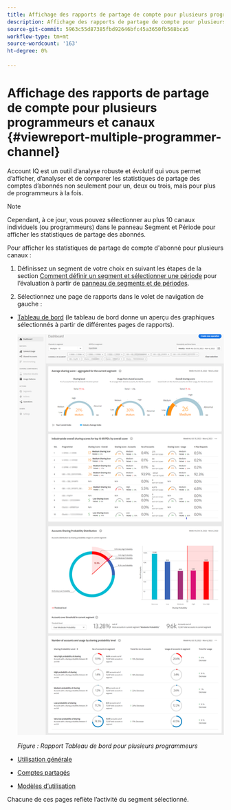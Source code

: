 ```yaml
---
title: Affichage des rapports de partage de compte pour plusieurs programmeurs et canaux
description: Affichage des rapports de partage de compte pour plusieurs programmeurs et canaux
source-git-commit: 5963c55d87385fbd92646bfc45a3650fb568bca5
workflow-type: tm+mt
source-wordcount: '163'
ht-degree: 0%

---
```


# Affichage des rapports de partage de compte pour plusieurs programmeurs et canaux {#viewreport-multiple-programmer-channel}

Account IQ est un outil d’analyse robuste et évolutif qui vous permet d’afficher, d’analyser et de comparer les statistiques de partage des comptes d’abonnés non seulement pour un, deux ou trois, mais pour plus de programmeurs à la fois.

>[!NOTE]
>
>Cependant, à ce jour, vous pouvez sélectionner au plus 10 canaux individuels (ou programmeurs) dans le panneau Segment et Période pour afficher les statistiques de partage des abonnés.

Pour afficher les statistiques de partage de compte d&#39;abonné pour plusieurs canaux :

1. Définissez un segment de votre choix en suivant les étapes de la section [Comment définir un segment et sélectionner une période](/help/AccountIQ/howto-select-segment-timeframe.md) pour l’évaluation à partir de [panneau de segments et de périodes](/help/AccountIQ/segments-timeframe.md).

1. Sélectionnez une page de rapports dans le volet de navigation de gauche :

* [Tableau de bord](/help/AccountIQ/dashboard.md) (le tableau de bord donne un aperçu des graphiques sélectionnés à partir de différentes pages de rapports).

   ![](assets/mult-prog-dashboard.png)

   *Figure : Rapport Tableau de bord pour plusieurs programmeurs*

* [Utilisation générale](/help/AccountIQ/general-usage-reports.md)

* [Comptes partagés](/help/AccountIQ/shared-acc-reports.md)

* [Modèles d’utilisation](/help/AccountIQ/usage-patterns.md)

Chacune de ces pages reflète l’activité du segment sélectionné.
